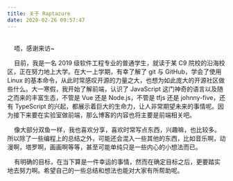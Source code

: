 ```yaml
---
title: 关于 Raptazure
date: 2020-02-26 09:57:47
---
```


<br>
&#160;&#160;&#160;&#160;唔，感谢来访~

&#160;&#160;&#160;&#160;目前，我是一名 2019 级软件工程专业的普通学生，就读于某 C9 院校的沿海校区，正在努力地上大学。在大一上学期，有幸了解了 git 与 GitHub，学会了使用 Linux 的基本命令，从此时常感叹开源的力量之大，也想为如此庞大的开源社区做些什么。大一寒假，我开始了解前端，认识了 JavaScript 这门神奇的语言以及随之而来的丰富生态，不管是 Vue 还是 Node.js，不管是 tfjs 还是 johnny-five，还有 TypeScript 的兴起，都展示着巨大的生命力，让人非常期望未来的事情呢。因为接下来要在实验室做前端，那么博客的内容也将主要是前端相关吧。

&#160;&#160;&#160;&#160;像大部分双鱼一样，我也喜欢分享，喜欢时常写点东西，兴趣嘛，也比较多。所以除了一些编程上的总结之外，可能还会混入一些其他的东西，比如音乐啊，动漫啊，塔罗啊，画画啊等等，甚至可能单纯只是一些内心的小想法而已。

&#160;&#160;&#160;&#160;有明确的目标，在当下算是一件幸运的事情，然而在确定目标之后，更要踏实地去努力啊。希望自己的一些总结和想法也能对大家有所帮助呢。
